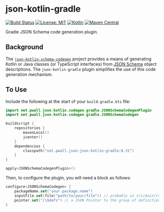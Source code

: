 # json-kotlin-gradle

[![Build Status](https://travis-ci.org/pwall567/json-kotlin-gradle.svg?branch=main)](https://travis-ci.org/pwall567/json-kotlin-gradle)
[![License: MIT](https://img.shields.io/badge/License-MIT-yellow.svg)](https://opensource.org/licenses/MIT)
[![Kotlin](https://img.shields.io/static/v1?label=Kotlin&message=v1.4.20&color=blue&logo=kotlin)](https://github.com/JetBrains/kotlin/releases/tag/v1.4.0)
[![Maven Central](https://img.shields.io/maven-central/v/net.pwall.json/json-kotlin-gradle?label=Maven%20Central)](https://search.maven.org/search?q=g:%22net.pwall.json%22%20AND%20a:%22json-kotlin-gradle%22)

Gradle JSON Schema code generation plugin.

## Background

The [`json-kotlin-schema-codegen`](https://github.com/pwall567/json-kotlin-schema-codegen) project provides a means of
generating Kotlin or Java classes (or TypeScript interfaces) from [JSON Schema](https://json-schema.org/) object
descriptions.
The `json-kotlin-gradle` plugin simplifies the use of this code generation mechanism.

## To Use

Include the following at the start of your `build.gradle.kts` file:
```kotlin
import net.pwall.json.kotlin.codegen.gradle.JSONSchemaCodegenPlugin
import net.pwall.json.kotlin.codegen.gradle.JSONSchemaCodegen

buildscript {
    repositories {
        mavenLocal()
        jcenter()
    }
    dependencies {
        classpath("net.pwall.json:json-kotlin-gradle:0.31")
    }
}

apply<JSONSchemaCodegenPlugin>()
```

Then, to configure the plugin, you will need a block as follows:
```kotlin
configure<JSONSchemaCodegen> {
    packageName.set("your.package.name")
    inputFile.set(file("path/to/your/file")) // probably in src/main/resources/...
    pointer.set("/\$defs") // a JSON Pointer to the group of definitions within the file
}
```
